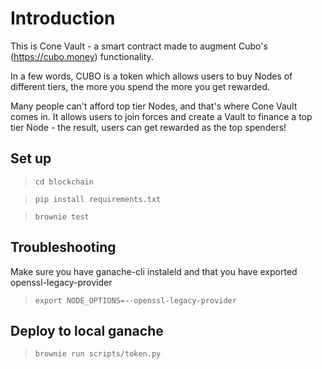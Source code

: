 # Introduction
This is Cone Vault - a smart contract made to augment Cubo's (https://cubo.money) functionality.

In a few words, CUBO is a token which allows users to buy Nodes of different tiers, the more you spend the more you get rewarded.

Many people can't afford top tier Nodes, and that's where Cone Vault comes in. It allows users to join forces and create a Vault to finance a top tier Node - the result, users can get rewarded as the top spenders!

## Set up
>```cd blockchain```

>```pip install requirements.txt```

>```brownie test```

## Troubleshooting
Make sure you have ganache-cli instaleld and that you have exported openssl-legacy-provider
>```export NODE_OPTIONS=--openssl-legacy-provider```

## Deploy to local ganache
>```brownie run scripts/token.py```
